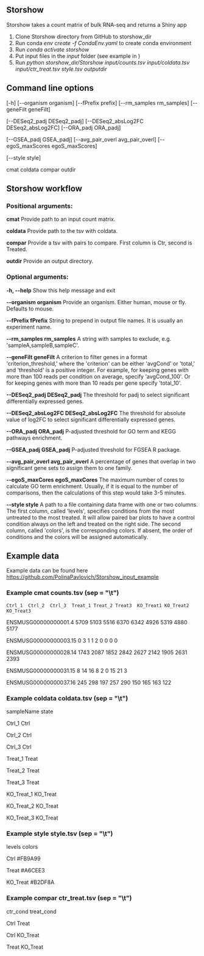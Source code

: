 ## Storshow

Storshow takes a count matrix of bulk RNA-seq and returns a Shiny app

1) Clone Storshow directory from GitHub to storshow_dir
2) Run conda *env create -f CondaEnv.yaml* to create conda environment
3) Run *conda activate storshow*
4) Put input files in the *input* folder (see example in )
5) Run
*python storshow_dir/Storshow input/counts.tsv input/coldata.tsv input/ctr_treat.tsv style.tsv outputdir*

## Command line options

[-h] [--organism organism] [--fPrefix prefix] [--rm_samples rm_samples] [--geneFilt geneFilt]

[--DESeq2_padj DESeq2_padj] [--DESeq2_absLog2FC DESeq2_absLog2FC] [--ORA_padj ORA_padj]

[--GSEA_padj GSEA_padj] [--avg_pair_overl avg_pair_overl] [--egoS_maxScores egoS_maxScores]

[--style style]

cmat coldata compar outdir

## Storshow workflow

### Positional arguments:

**cmat**    Provide path to an input count matrix.

**coldata** Provide path to the tsv with coldata.

**compar**  Provide a tsv with pairs to compare. First column is Ctr, second is Treated.

**outdir**  Provide an output directory.

### Optional arguments:

**-h, --help**                Show this help message and exit

**--organism organism**       Provide an organism. Either human, mouse or fly. Defaults to mouse.

**--fPrefix fPrefix**         String to prepend in output file names. It is usually an experiment name.

**--rm_samples rm_samples**   A string with samples to exclude, e.g. 'sampleA,sampleB,sampleC'.
 
**--geneFilt geneFilt**       A criterion to filter genes in a format 
                       'criterion_threshold,' where the 'criterion' can be
                        either 'avgCond' or 'total,' and 'threshold' is a
                        positive integer. For example, for keeping genes with
                        more than 100 reads per condition on average, specify
                        'avgCond_100'. Or for keeping genes with more than 10
                        reads per gene specify 'total_10'.

**--DESeq2_padj DESeq2_padj** The threshold for padj to select significant differentially expressed genes.

**--DESeq2_absLog2FC DESeq2_absLog2FC**
                        The threshold for absolute value of log2FC to select
                        significant differentially expressed genes.
                        
**--ORA_padj ORA_padj**   P-adjusted threshold for GO term and KEGG pathways
                        enrichment.
                        
**--GSEA_padj GSEA_padj** P-adjusted threshold for FGSEA R package.

**--avg_pair_overl avg_pair_overl**
                        A percentage of genes that overlap in two significant
                        gene sets to assign them to one family.
                        
**--egoS_maxCores egoS_maxCores**
                        The maximum number of cores to calculate GO term
                        enrichment. Usually, if it is equal to the number of
                        comparisons, then the calculations of this step would
                        take 3-5 minutes.
                        
**--style style**         A path to a file containing data frame with one or two
                        columns. The first column, called 'levels', specifies
                        conditions from the most untreated to the most
                        treated. It will allow paired bar plots to have a
                        control condition always on the left and treated on
                        the right side. The second column, called 'colors', is
                        the corresponding colors. If absent, the order of
                        conditions and the colors will be assigned
                        automatically.
 
## Example data
Example data can be found here https://github.com/PolinaPavlovich/Storshow_input_example

### Example cmat counts.tsv (sep = "\t")

	Ctrl_1	Ctrl_2	Ctrl_3	Treat_1	Treat_2	Treat3	KO_Treat1 KO_Treat2 KO_Treat3
 
ENSMUSG00000000001.4	5709	5103	5516	6370	6342	4926	5319	4880	5177

ENSMUSG00000000003.15	0	3	1	1	2	0	0	0	0

ENSMUSG00000000028.14	1743	2087	1852	2842	2627	2142	1905	2631	2393

ENSMUSG00000000031.15	8	14	16	8	2	0	15	21	3

ENSMUSG00000000037.16	245	298	197	257	290	150	165	163	122

### Example coldata coldata.tsv (sep = "\t")

sampleName	state

Ctrl_1	Ctrl

Ctrl_2	Ctrl

Ctrl_3	Ctrl	

Treat_1	Treat

Treat_2	Treat

Treat_3	Treat

KO_Treat_1	KO_Treat

KO_Treat_2	KO_Treat

KO_Treat_3	KO_Treat

### Example style style.tsv (sep = "\t")

levels	colors

Ctrl	#FB9A99

Treat	#A6CEE3

KO_Treat	#B2DF8A

### Example compar ctr_treat.tsv (sep = "\t")

ctr_cond	treat_cond

Ctrl	Treat

Ctrl KO_Treat

Treat KO_Treat

                        



